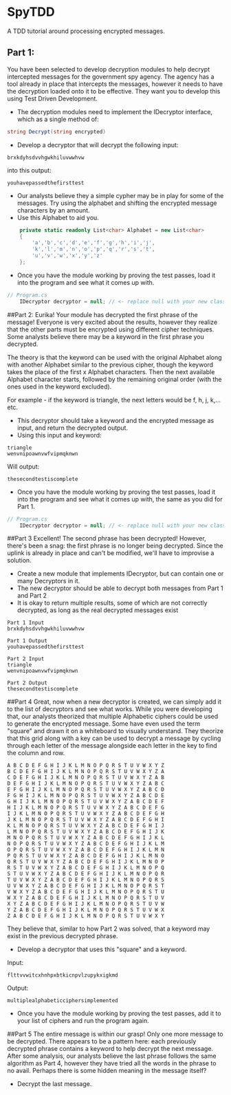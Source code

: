 # SpyTDD
A TDD tutorial around processing encrypted messages.

## Part 1:

You have been selected to develop decryption modules to help decrypt intercepted messages
 for the government spy agency. The agency has a tool already in place that intercepts 
 the messages,
however it needs to have the decryption loaded onto it to be effective. They want you to
 develop this using Test Driven Development.


- The decryption modules need to implement the IDecryptor interface, which as a single method of:
```csharp
string Decrypt(string encrypted)
```
- Develop a decryptor that will decrypt the following input:
```
brxkdyhsdvvhgwkhiluvwwhvw
```

into this output:
```
youhavepassedthefirsttest
```

- Our analysts believe they a simple cypher may be in play for some of the messages. Try using
 the alphabet and shifting the encrypted message characters by an amount.
- Use this Alphabet to aid you.

```csharp
	private static readonly List<char> Alphabet = new List<char>
	{
		'a','b','c','d','e','f','g','h','i','j',
		'k','l','m','n','o','p','q','r','s','t',
		'u','v','w','x','y','z'
	};
```

- Once you have the module working by proving the test passes, load it into the program and
 see what it comes up with.
```csharp
// Program.cs
	IDecryptor decryptor = null; // <- replace null with your new class.
```

##Part 2:
Eurika! Your module has decrypted the first phrase of the message! Everyone is very excited 
about the results, however they realize that the other parts must be
encrypted using different cipher techniques. Some analysts believe there may be a keyword in 
the first phrase you decrypted.

The theory is that the keyword can be used with the original Alphabet along with another
Alphabet similar to the previous cipher, though the keyword takes the place of the
first x Alphabet characters. Then the next available Alphabet character starts, followed
by the remaining original order (with the ones used in the keyword excluded).

For example - if the keyword is triangle, the next letters would be f, h, j, k,... etc.

- This decryptor should take a keyword and the encrypted message as input, and return the 
decrypted output.
- Using this input and keyword:
```
triangle
wenvnipoawnvwfvipmqknwn
```
Will output:
```
thesecondtestiscomplete
```

- Once you have the module working by proving the test passes, load it into the program and 
see what it comes up with, the same as you did for Part 1.
```csharp
// Program.cs
	IDecryptor decryptor = null; // <- replace null with your new class.
```

##Part 3
Excellent! The second phrase has been decrypted! However, there's been a snag: the first phrase 
is no longer being decrypted.
Since the uplink is already in place and can't be modified, we'll have to improvise a solution.

- Create a new module that implements IDecryptor, but can contain one or many Decryptors in it.
- The new decryptor should be able to decrypt both messages from Part 1 and Part 2
- It is okay to return multiple results, some of which are not correctly decrypted, as long as
 the real decrypted messages exist

```
Part 1 Input
brxkdyhsdvvhgwkhiluvwwhvw

Part 1 Output
youhavepassedthefirsttest
```
```
Part 2 Input
triangle
wenvnipoawnvwfvipmqknwn

Part 2 Output
thesecondtestiscomplete
```

##Part 4
Great, now when a new decryptor is created, we can simply add it to the list of decryptors and see
what works. While you were developing that, our analysts theorized that multiple Alphabetic ciphers
could be used to generate the encrypted message. Some have even used the term "square" and drawn
it on a whiteboard to visually understand. They theorize that this grid along with a key can
be used to decrypt a message by cycling through each letter of the message alongside each
letter in the key to find the column and row.

```
A B C D E F G H I J K L M N O P Q R S T U V W X Y Z
B C D E F G H I J K L M N O P Q R S T U V W X Y Z A
C D E F G H I J K L M N O P Q R S T U V W X Y Z A B
D E F G H I J K L M N O P Q R S T U V W X Y Z A B C
E F G H I J K L M N O P Q R S T U V W X Y Z A B C D
F G H I J K L M N O P Q R S T U V W X Y Z A B C D E
G H I J K L M N O P Q R S T U V W X Y Z A B C D E F
H I J K L M N O P Q R S T U V W X Y Z A B C D E F G
I J K L M N O P Q R S T U V W X Y Z A B C D E F G H
J K L M N O P Q R S T U V W X Y Z A B C D E F G H I
K L M N O P Q R S T U V W X Y Z A B C D E F G H I J
L M N O P Q R S T U V W X Y Z A B C D E F G H I J K
M N O P Q R S T U V W X Y Z A B C D E F G H I J K L
N O P Q R S T U V W X Y Z A B C D E F G H I J K L M
O P Q R S T U V W X Y Z A B C D E F G H I J K L M N
P Q R S T U V W X Y Z A B C D E F G H I J K L M N O
Q R S T U V W X Y Z A B C D E F G H I J K L M N O P
R S T U V W X Y Z A B C D E F G H I J K L M N O P Q
S T U V W X Y Z A B C D E F G H I J K L M N O P Q R
T U V W X Y Z A B C D E F G H I J K L M N O P Q R S
U V W X Y Z A B C D E F G H I J K L M N O P Q R S T
V W X Y Z A B C D E F G H I J K L M N O P Q R S T U
W X Y Z A B C D E F G H I J K L M N O P Q R S T U V
X Y Z A B C D E F G H I J K L M N O P Q R S T U V W
Y Z A B C D E F G H I J K L M N O P Q R S T U V W X
Z A B C D E F G H I J K L M N O P Q R S T U V W X Y

```
They believe that, similar to how Part 2 was solved, that a keyword may exist in the previous 
decrypted phrase.

- Develop a decryptor that uses this "square" and a keyword.

Input:
```
flttvvwitcxhnhpxbtkicnpvlzupykxigkmd
```
Output:
```
multiplealphabeticciphersimplemented
```

- Once you have the module working by proving the test passes, add it to your list of ciphers
and run the program again.

##Part 5
The entire message is within our grasp! Only one more message to be decrypted. There appears to
be a pattern here: each previously decrypted phrase contains a keyword to help decrypt the next
message. After some analysis, our analysts believe the last phrase follows the same algorithm
as Part 4, however they have tried all the words in the phrase to no avail. Perhaps there
is some hidden meaning in the message itself?

- Decrypt the last message.
